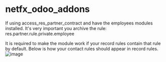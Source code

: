 # netfx_odoo_addons
If using access_res_partner_contract and have the employees modules installed. It's very important you archive the rule: 
res.partner.rule.private.employee

It is required to make the module work if your record rules contain that rule by default.
Below is how your contact rules should appear in record rules.
![image](https://user-images.githubusercontent.com/62037189/201501727-7237c73a-30ac-4754-bf2f-b5faa4984976.png)
